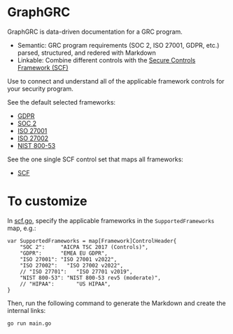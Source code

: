 # GraphGRC

GraphGRC is data-driven documentation for a GRC program.

- Semantic: GRC program requirements (SOC 2, ISO 27001, GDPR, etc.) parsed, structured, and redered with Markdown
- Linkable: Combine different controls with the [Secure Controls Framework (SCF)](https://securecontrolsframework.com/) 

Use to connect and understand all of the applicable framework controls for your security program.

See the default selected frameworks:

- [GDPR](gdpr/index.md)
- [SOC 2](soc2/index.md)
- [ISO 27001](iso27001/index.md)
- [ISO 27002](iso27002/index.md)
- [NIST 800-53](nist80053/index.md)

See the one single SCF control set that maps all frameworks:

- [SCF](scf/index.md)

# To customize

In [scf.go](internal/scf.go), specify the applicable frameworks in the `SupportedFrameworks` map, e.g.:

```
var SupportedFrameworks = map[Framework]ControlHeader{
	"SOC 2":     "AICPA TSC 2017 (Controls)",
	"GDPR":      "EMEA EU GDPR",
	"ISO 27001": "ISO 27001 v2022",
	"ISO 27002":   "ISO 27002 v2022",
	// "ISO 27701":   "ISO 27701 v2019",
	"NIST 800-53": "NIST 800-53 rev5 (moderate)",
	// "HIPAA":       "US HIPAA",
}
```

Then, run the following command to generate the Markdown and create the internal links:

`go run main.go`

